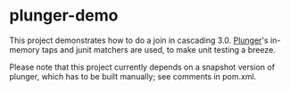 # plunger-demo

This project demonstrates how to do a join in cascading 3.0.
[Plunger](https://github.com/HotelsDotCom/plunger)'s in-memory taps and junit matchers are used, to make unit testing a breeze.

Please note that this project currently depends on a snapshot version of plunger, which has to be built manually; see comments in pom.xml.
